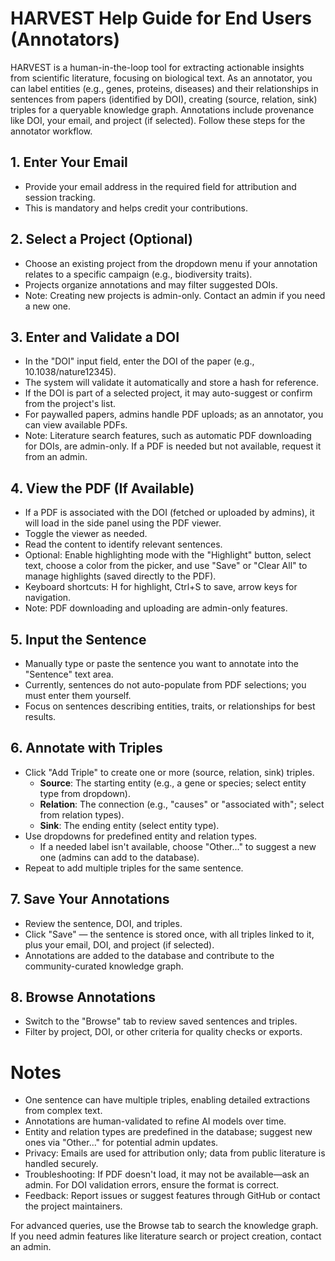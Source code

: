 # HARVEST Help Guide for End Users (Annotators)

HARVEST is a human-in-the-loop tool for extracting actionable insights from scientific literature, focusing on biological text. As an annotator, you can label entities (e.g., genes, proteins, diseases) and their relationships in sentences from papers (identified by DOI), creating (source, relation, sink) triples for a queryable knowledge graph. Annotations include provenance like DOI, your email, and project (if selected). Follow these steps for the annotator workflow.

## 1. Enter Your Email
   - Provide your email address in the required field for attribution and session tracking.
   - This is mandatory and helps credit your contributions.

## 2. Select a Project (Optional)
   - Choose an existing project from the dropdown menu if your annotation relates to a specific campaign (e.g., biodiversity traits).
   - Projects organize annotations and may filter suggested DOIs.
   - Note: Creating new projects is admin-only. Contact an admin if you need a new one.

## 3. Enter and Validate a DOI
   - In the "DOI" input field, enter the DOI of the paper (e.g., 10.1038/nature12345).
   - The system will validate it automatically and store a hash for reference.
   - If the DOI is part of a selected project, it may auto-suggest or confirm from the project's list.
   - For paywalled papers, admins handle PDF uploads; as an annotator, you can view available PDFs.
   - Note: Literature search features, such as automatic PDF downloading for DOIs, are admin-only. If a PDF is needed but not available, request it from an admin.

## 4. View the PDF (If Available)
   - If a PDF is associated with the DOI (fetched or uploaded by admins), it will load in the side panel using the PDF viewer.
   - Toggle the viewer as needed.
   - Read the content to identify relevant sentences.
   - Optional: Enable highlighting mode with the "Highlight" button, select text, choose a color from the picker, and use "Save" or "Clear All" to manage highlights (saved directly to the PDF).
   - Keyboard shortcuts: H for highlight, Ctrl+S to save, arrow keys for navigation.
   - Note: PDF downloading and uploading are admin-only features.

## 5. Input the Sentence
   - Manually type or paste the sentence you want to annotate into the "Sentence" text area.
   - Currently, sentences do not auto-populate from PDF selections; you must enter them yourself.
   - Focus on sentences describing entities, traits, or relationships for best results.

## 6. Annotate with Triples
   - Click "Add Triple" to create one or more (source, relation, sink) triples.
     - **Source**: The starting entity (e.g., a gene or species; select entity type from dropdown).
     - **Relation**: The connection (e.g., "causes" or "associated with"; select from relation types).
     - **Sink**: The ending entity (select entity type).
   - Use dropdowns for predefined entity and relation types.
     - If a needed label isn't available, choose "Other..." to suggest a new one (admins can add to the database).
   - Repeat to add multiple triples for the same sentence.

## 7. Save Your Annotations
   - Review the sentence, DOI, and triples.
   - Click "Save" — the sentence is stored once, with all triples linked to it, plus your email, DOI, and project (if selected).
   - Annotations are added to the database and contribute to the community-curated knowledge graph.

## 8. Browse Annotations
   - Switch to the "Browse" tab to review saved sentences and triples.
   - Filter by project, DOI, or other criteria for quality checks or exports.

# Notes
   - One sentence can have multiple triples, enabling detailed extractions from complex text.
   - Annotations are human-validated to refine AI models over time.
   - Entity and relation types are predefined in the database; suggest new ones via "Other..." for potential admin updates.
   - Privacy: Emails are used for attribution only; data from public literature is handled securely.
   - Troubleshooting: If PDF doesn't load, it may not be available—ask an admin. For DOI validation errors, ensure the format is correct.
   - Feedback: Report issues or suggest features through GitHub or contact the project maintainers.

For advanced queries, use the Browse tab to search the knowledge graph. If you need admin features like literature search or project creation, contact an admin.
